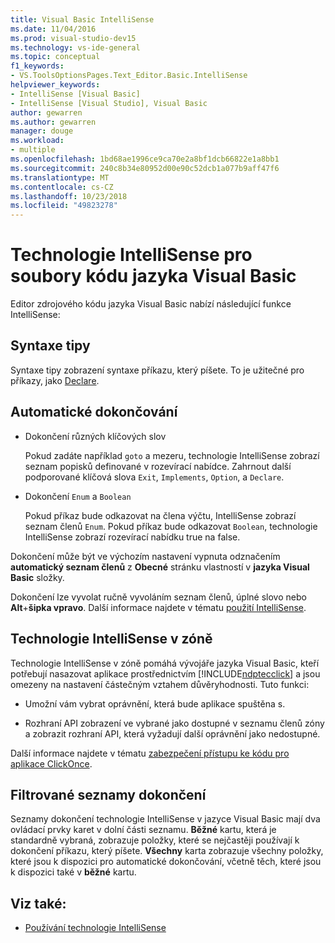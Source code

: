 ```yaml
---
title: Visual Basic IntelliSense
ms.date: 11/04/2016
ms.prod: visual-studio-dev15
ms.technology: vs-ide-general
ms.topic: conceptual
f1_keywords:
- VS.ToolsOptionsPages.Text_Editor.Basic.IntelliSense
helpviewer_keywords:
- IntelliSense [Visual Basic]
- IntelliSense [Visual Studio], Visual Basic
author: gewarren
ms.author: gewarren
manager: douge
ms.workload:
- multiple
ms.openlocfilehash: 1bd68ae1996ce9ca70e2a8bf1dcb66822e1a8bb1
ms.sourcegitcommit: 240c8b34e80952d00e90c52dcb1a077b9aff47f6
ms.translationtype: MT
ms.contentlocale: cs-CZ
ms.lasthandoff: 10/23/2018
ms.locfileid: "49823278"
---
```

# <a name="intellisense-for-visual-basic-code-files"></a>Technologie IntelliSense pro soubory kódu jazyka Visual Basic

Editor zdrojového kódu jazyka Visual Basic nabízí následující funkce IntelliSense:

## <a name="syntax-tips"></a>Syntaxe tipy

Syntaxe tipy zobrazení syntaxe příkazu, který píšete. To je užitečné pro příkazy, jako [Declare](/dotnet/visual-basic/language-reference/statements/declare-statement).

## <a name="automatic-completion"></a>Automatické dokončování

- Dokončení různých klíčových slov

     Pokud zadáte například `goto` a mezeru, technologie IntelliSense zobrazí seznam popisků definované v rozevírací nabídce. Zahrnout další podporované klíčová slova `Exit`, `Implements`, `Option`, a `Declare`.

- Dokončení `Enum` a `Boolean`

    Pokud příkaz bude odkazovat na člena výčtu, IntelliSense zobrazí seznam členů `Enum`. Pokud příkaz bude odkazovat `Boolean`, technologie IntelliSense zobrazí rozevírací nabídku true na false.

Dokončení může být ve výchozím nastavení vypnuta odznačením **automatický seznam členů** z **Obecné** stránku vlastností v **jazyka Visual Basic** složky.

Dokončení lze vyvolat ručně vyvoláním seznam členů, úplné slovo nebo **Alt**+**šipka vpravo**. Další informace najdete v tématu [použití IntelliSense](../ide/using-intellisense.md).

## <a name="intellisense-in-zone"></a>Technologie IntelliSense v zóně

Technologie IntelliSense v zóně pomáhá vývojáře jazyka Visual Basic, kteří potřebují nasazovat aplikace prostřednictvím [!INCLUDE[ndptecclick](../deployment/includes/ndptecclick_md.md)] a jsou omezeny na nastavení částečným vztahem důvěryhodnosti. Tuto funkci:

- Umožní vám vybrat oprávnění, která bude aplikace spuštěna s.

- Rozhraní API zobrazení ve vybrané jako dostupné v seznamu členů zóny a zobrazit rozhraní API, která vyžadují další oprávnění jako nedostupné.

Další informace najdete v tématu [zabezpečení přístupu ke kódu pro aplikace ClickOnce](../deployment/code-access-security-for-clickonce-applications.md).

## <a name="filtered-completion-lists"></a>Filtrované seznamy dokončení

Seznamy dokončení technologie IntelliSense v jazyce Visual Basic mají dva ovládací prvky karet v dolní části seznamu. **Běžné** kartu, která je standardně vybraná, zobrazuje položky, které se nejčastěji používají k dokončení příkazu, který píšete. **Všechny** karta zobrazuje všechny položky, které jsou k dispozici pro automatické dokončování, včetně těch, které jsou k dispozici také v **běžné** kartu.

## <a name="see-also"></a>Viz také:

- [Používání technologie IntelliSense](../ide/using-intellisense.md)